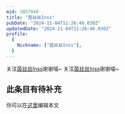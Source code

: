 ```yaml
---
mid: 3057049
title: "茵丝丝Inss"
pubDate: "2024-11-04T11:26:46.030Z"
updatedDate: "2024-11-04T11:26:46.030Z"
profile:
  {
    Nickname: ["茵丝丝Inss"],
  }
---
```


关注[茵丝丝Inss](https://space.bilibili.com/3057049)谢谢喵~ 关注[茵丝丝Inss](https://space.bilibili.com/3057049)谢谢喵~

## 此条目有待补充
你可以在[这里](https://github.com/Yuhanawa/VTuber.ICU-Content/edit/master/v/茵丝丝Inss/index.md)编辑本文
